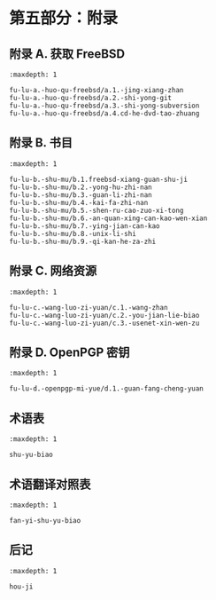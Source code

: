 # 第五部分：附录

## 附录 A. 获取 FreeBSD
```toc
:maxdepth: 1

fu-lu-a.-huo-qu-freebsd/a.1.-jing-xiang-zhan
fu-lu-a.-huo-qu-freebsd/a.2.-shi-yong-git
fu-lu-a.-huo-qu-freebsd/a.3.-shi-yong-subversion
fu-lu-a.-huo-qu-freebsd/a.4.cd-he-dvd-tao-zhuang
```
## 附录 B. 书目
```toc
:maxdepth: 1

fu-lu-b.-shu-mu/b.1.freebsd-xiang-guan-shu-ji
fu-lu-b.-shu-mu/b.2.-yong-hu-zhi-nan
fu-lu-b.-shu-mu/b.3.-guan-li-zhi-nan
fu-lu-b.-shu-mu/b.4.-kai-fa-zhi-nan
fu-lu-b.-shu-mu/b.5.-shen-ru-cao-zuo-xi-tong
fu-lu-b.-shu-mu/b.6.-an-quan-xing-can-kao-wen-xian
fu-lu-b.-shu-mu/b.7.-ying-jian-can-kao
fu-lu-b.-shu-mu/b.8.-unix-li-shi
fu-lu-b.-shu-mu/b.9.-qi-kan-he-za-zhi
```
## 附录 C. 网络资源
```toc
:maxdepth: 1

fu-lu-c.-wang-luo-zi-yuan/c.1.-wang-zhan
fu-lu-c.-wang-luo-zi-yuan/c.2.-you-jian-lie-biao
fu-lu-c.-wang-luo-zi-yuan/c.3.-usenet-xin-wen-zu
```
## 附录 D. OpenPGP 密钥
```toc
:maxdepth: 1

fu-lu-d.-openpgp-mi-yue/d.1.-guan-fang-cheng-yuan
```

## 术语表
```toc
:maxdepth: 1

shu-yu-biao
```

## 术语翻译对照表
```toc
:maxdepth: 1

fan-yi-shu-yu-biao
```

## 后记
```toc
:maxdepth: 1

hou-ji
```

